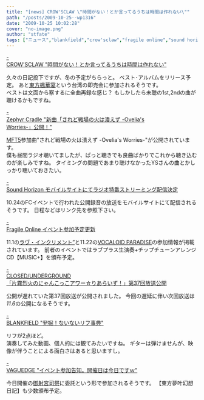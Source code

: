 ```yaml
---
title: "[news] CROW'SCLAW \"時間がない！とか言ってるうちは時間は作れない\""
path: "/posts/2009-10-25--wp1316"
date: "2009-10-25 10:02:28"
cover: "no-image.png"
author: "stfate"
tags: ["ニュース","blankfield","crow'sclaw","fragile online","sound horizon","vaguedge","大臣","片霧烈火"]
---
```


<style type="text/css">
<!--
p {white-space: pre-wrap};
-->
</style>

<a class="topics" href="http://www.crowsclaw.info/2009/10/25/0058_734.php" target="_blank">- CROW'SCLAW "時間がない！とか言ってるうちは時間は作れない"</a>
<div class="news">久々の日記投下ですが、冬の予定がちらっと。
ベスト･アルバムをリリース予定。
あと<a href="http://th.eventranger.cc/">東方楓華宴</a>という台湾の即売会に参加されるそうです。
<div id="talk">ベストは文面から察するに全曲再録な感じ？
もしかしたら未聴の1st,2ndの曲が聴けるかもですね。</div></div>

<a class="topics" href="http://www.zephyr-cradle.info/diary/" target="_blank">- Zephyr Cradle "新曲「されど戦場の火は潰えず -Ovelia's Worries-」公開！"</a>
<div class="news"><a href="http://mft.exdeath.info/">MFT5</a>参加曲"されど戦場の火は潰えず -Ovelia's Worries-"が公開されています。
<div id="talk">僕も昼間ラジオ聴いてましたが、ぱっと聴きでも良曲ばかりでこれから聴き込むのが楽しみですね。
タイミングの問題であまり聴けなかったYSさんの曲とかしっかり聴いておきたい。</div></div>

<a class="topics" href="http://www.soundhorizon.com/" target="_blank">- Sound Horizon モバイルサイトにてラジオ特番ストリーミング配信決定</a>
<div class="news">10.24のFCイベントで行われた公開録音の放送をモバイルサイトにて配信されるそうです。
日程などはリンク先を参照下さい。</div>

<a class="topics" href="http://www.shinsekai.co.uk/fragile/" target="_blank">- Fragile Online イベント参加予定更新</a>
<div class="news">11.1の<a href="http://www.puniket.com/love_inc/">ラヴ・インクリメント”</a>と11.22の<a href="http://ttc.ninja-web.net/vo-para/">VOCALOID PARADISE</a>の参加情報が掲載されています。
前者のイベントではラブプラス生演奏+チップチューンアレンジCD【MUSIC+】を頒布予定。</div>

<a class="topics" href="http://www.nyanhour.com/" target="_blank">- CLOSED/UNDERGROUND 「片霧烈火のにゃんこっこアワー☆りあらいず！」第37回放送公開</a>
<div class="news">公開が遅れていた第37回放送が公開されました。
今回の遅延に伴い次回放送は<em>11.6</em>の公開になるそうです。</div>

<a class="topics" href="http://blankfield.but.jp/" target="_blank">- BLANKFIELD "発掘！ないないリフ事典"</a>
<div class="news">リフが2点ほど。
<div id="talk">演奏してみた動画、個人的には観てみたいですね。
ギターは弾けませんが、映像が伴うことによる面白さはあると思いますし。</div></div>

<a class="topics" href="http://d.hatena.ne.jp/hull1522/" target="_blank">- VAGUEDGE "イベント参加告知。開催日は今日ですｗ"</a>
<div class="news">今日開催の<a href="http://www.usagizin.com/misyaguji/">御射宮司祭</a>に委託という形で参加されるそうです。
【東方夢叶幻想日記】も少数頒布予定。</div>